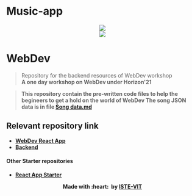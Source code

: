 # Music-app
<p align="center">
 <img src="https://user-images.githubusercontent.com/71590944/111881788-33353b80-89d8-11eb-9db1-746eba087b05.png" > <br> 
 <img src="https://user-images.githubusercontent.com/71590944/114435724-1e685400-9be2-11eb-9751-4c43096007a7.jpeg"> <br>
</p>

# WebDev
>Repository for the backend resources of WebDev workshop <br>
<b>A one day workshop on WebDev under Horizon'21

>This repository contain the pre-written code files to help the begineers to get a hold on the world of WebDev
>The song JSON data is in file <a href="https://github.com/Tirth22/web-dev-backend-starter/blob/starter/Song%20data.md">Song data.md</a>

 ## Relevant repository link
 - <a href="https://github.com/ISTE-VIT/web-dev-react-app" target="_blank">WebDev React App</a>
 - <a href="https://github.com/ISTE-VIT/web-dev-backend" target="_blank">Backend</a>
 #### Other Starter repositories
 -  <a href="https://github.com/ISTE-VIT/web-dev-react-app-starter" target="_blank">React App Starter</a>

 
<p align="center">
	Made with :heart: &nbsp;by <a href="https://istevit.in/" target="_blank">ISTE-VIT</a>
</p>
